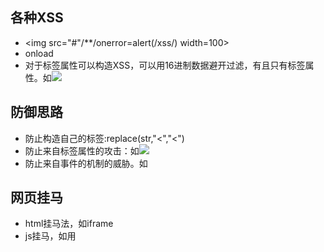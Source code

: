 ##  各种XSS
* <img src="#"/**/onerror=alert(/xss/) width=100>
* onload
* 对于标签属性可以构造XSS，可以用16进制数据避开过滤，有且只有标签属性。如<img src='a' onerror='&#97;&#108;&#101;&#114;&#116;&#40;&#49;&#41;'></img>
##  防御思路
* 防止构造自己的标签:replace(str,"<","&#x3C;")
* 防止来自标签属性的攻击：如<img src='none' onerror="alert(/xss/)">
* 防止来自事件的机制的威胁。如<a href=’#‘ onmouseover=“alert(/xss/)”></a>
##  网页挂马
* html挂马法，如iframe
* js挂马，如用<script src='......../a.js'>
* 
